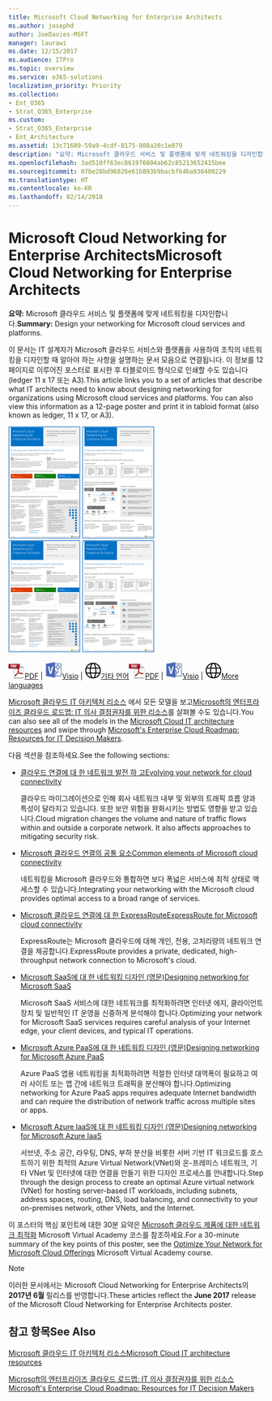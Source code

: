 ```yaml
---
title: Microsoft Cloud Networking for Enterprise Architects
ms.author: josephd
author: JoeDavies-MSFT
manager: laurawi
ms.date: 12/15/2017
ms.audience: ITPro
ms.topic: overview
ms.service: o365-solutions
localization_priority: Priority
ms.collection:
- Ent_O365
- Strat_O365_Enterprise
ms.custom:
- Strat_O365_Enterprise
- Ent_Architecture
ms.assetid: 13c71689-59a9-4cdf-8175-808a20c1e879
description: "요약: Microsoft 클라우드 서비스 및 플랫폼에 맞게 네트워킹을 디자인합니다."
ms.openlocfilehash: 3ad510ff63ec861976804ab62c85213652415bee
ms.sourcegitcommit: 07be28bd96826e61b893b9bacbf64ba936400229
ms.translationtype: HT
ms.contentlocale: ko-KR
ms.lasthandoff: 02/14/2018
---
```

# <a name="microsoft-cloud-networking-for-enterprise-architects"></a><span data-ttu-id="fe08a-103">Microsoft Cloud Networking for Enterprise Architects</span><span class="sxs-lookup"><span data-stu-id="fe08a-103">Microsoft Cloud Networking for Enterprise Architects</span></span>

 <span data-ttu-id="fe08a-104">**요약:** Microsoft 클라우드 서비스 및 플랫폼에 맞게 네트워킹을 디자인합니다.</span><span class="sxs-lookup"><span data-stu-id="fe08a-104">**Summary:** Design your networking for Microsoft cloud services and platforms.</span></span>
  
<span data-ttu-id="fe08a-p101">이 문서는 IT 설계자가 Microsoft 클라우드 서비스와 플랫폼을 사용하여 조직의 네트워킹을 디자인할 때 알아야 하는 사항을 설명하는 문서 모음으로 연결됩니다. 이 정보를 12페이지로 이루어진 포스터로 표시한 후 타블로이드 형식으로 인쇄할 수도 있습니다(ledger 11 x 17 또는 A3).</span><span class="sxs-lookup"><span data-stu-id="fe08a-p101">This article links you to a set of articles that describe what IT architects need to know about designing networking for organizations using Microsoft cloud services and platforms. You can also view this information as a 12-page poster and print it in tabloid format (also known as ledger, 11 x 17, or A3).</span></span>
  
<span data-ttu-id="fe08a-107">[![Microsoft 클라우드 네트워킹 모델의 축소판 이미지](images/95e8ab6a-b4d0-4836-acc1-b0b77ebf46e6.png)  
](https://go.microsoft.com/fwlink/p/?linkid=842073)</span><span class="sxs-lookup"><span data-stu-id="fe08a-107">[![Thumb image for Microsoft cloud networking model](images/95e8ab6a-b4d0-4836-acc1-b0b77ebf46e6.png)  
](https://go.microsoft.com/fwlink/p/?linkid=842073)</span></span>
  
<span data-ttu-id="fe08a-108">![PDF 파일](images/ITPro_Other_PDFicon.png)[PDF](https://go.microsoft.com/fwlink/p/?linkid=842073) | ![Visio 파일](images/ITPro_Other_VisioIcon.jpg)[Visio](https://go.microsoft.com/fwlink/p/?linkid=842074) | ![다른 언어 버전으로 페이지 보기](images/e16c992d-b0f8-48ae-bf44-db7a9fcaab9e.png)[기타 언어](https://www.microsoft.com/download/details.aspx?id=54425)</span><span class="sxs-lookup"><span data-stu-id="fe08a-108">![PDF file](images/ITPro_Other_PDFicon.png)[PDF](https://go.microsoft.com/fwlink/p/?linkid=842073) | ![Visio file](images/ITPro_Other_VisioIcon.jpg)[Visio](https://go.microsoft.com/fwlink/p/?linkid=842074) | ![See a page with versions in additional languages](images/e16c992d-b0f8-48ae-bf44-db7a9fcaab9e.png)[More languages](https://www.microsoft.com/download/details.aspx?id=54425)</span></span>
  
<span data-ttu-id="fe08a-109">[Microsoft 클라우드 IT 아키텍처 리소스](microsoft-cloud-it-architecture-resources.md) 에서 모든 모델을 보고[Microsoft의 엔터프라이즈 클라우드 로드맵: IT 의사 결정권자를 위한 리소스](https://aka.ms/cloudarchitecture)를 살펴볼 수도 있습니다.</span><span class="sxs-lookup"><span data-stu-id="fe08a-109">You can also see all of the models in the [Microsoft Cloud IT architecture resources](microsoft-cloud-it-architecture-resources.md) and swipe through [Microsoft's Enterprise Cloud Roadmap: Resources for IT Decision Makers](https://aka.ms/cloudarchitecture).</span></span>
  
<span data-ttu-id="fe08a-110">다음 섹션을 참조하세요.</span><span class="sxs-lookup"><span data-stu-id="fe08a-110">See the following sections:</span></span>
  
- [<span data-ttu-id="fe08a-111">클라우드 연결에 대 한 네트워크 발전 하 고</span><span class="sxs-lookup"><span data-stu-id="fe08a-111">Evolving your network for cloud connectivity</span></span>](evolving-your-network-for-cloud-connectivity.md)
    
    <span data-ttu-id="fe08a-p102">클라우드 마이그레이션으로 인해 회사 네트워크 내부 및 외부의 트래픽 흐름 양과 특성이 달라지고 있습니다. 또한 보안 위험을 완화시키는 방법도 영향을 받고 있습니다.</span><span class="sxs-lookup"><span data-stu-id="fe08a-p102">Cloud migration changes the volume and nature of traffic flows within and outside a corporate network. It also affects approaches to mitigating security risk.</span></span>
    
- [<span data-ttu-id="fe08a-114">Microsoft 클라우드 연결의 공통 요소</span><span class="sxs-lookup"><span data-stu-id="fe08a-114">Common elements of Microsoft cloud connectivity</span></span>](common-elements-of-microsoft-cloud-connectivity.md)
    
    <span data-ttu-id="fe08a-115">네트워킹을 Microsoft 클라우드와 통합하면 보다 폭넓은 서비스에 최적 상태로 액세스할 수 있습니다.</span><span class="sxs-lookup"><span data-stu-id="fe08a-115">Integrating your networking with the Microsoft cloud provides optimal access to a broad range of services.</span></span>
    
- [<span data-ttu-id="fe08a-116">Microsoft 클라우드 연결에 대 한 ExpressRoute</span><span class="sxs-lookup"><span data-stu-id="fe08a-116">ExpressRoute for Microsoft cloud connectivity</span></span>](expressroute-for-microsoft-cloud-connectivity.md)
    
    <span data-ttu-id="fe08a-117">ExpressRoute는 Microsoft 클라우드에 대해 개인, 전용, 고처리량의 네트워크 연결을 제공합니다.</span><span class="sxs-lookup"><span data-stu-id="fe08a-117">ExpressRoute provides a private, dedicated, high-throughput network connection to Microsoft's cloud.</span></span>
    
- [<span data-ttu-id="fe08a-118">Microsoft SaaS에 대 한 네트워킹 디자인 (영문)</span><span class="sxs-lookup"><span data-stu-id="fe08a-118">Designing networking for Microsoft SaaS</span></span>](designing-networking-for-microsoft-saas.md)
    
    <span data-ttu-id="fe08a-119">Microsoft SaaS 서비스에 대한 네트워크를 최적화하려면 인터넷 에지, 클라이언트 장치 및 일반적인 IT 운영을 신중하게 분석해야 합니다.</span><span class="sxs-lookup"><span data-stu-id="fe08a-119">Optimizing your network for Microsoft SaaS services requires careful analysis of your Internet edge, your client devices, and typical IT operations.</span></span>
    
- [<span data-ttu-id="fe08a-120">Microsoft Azure PaaS에 대 한 네트워킹 디자인 (영문)</span><span class="sxs-lookup"><span data-stu-id="fe08a-120">Designing networking for Microsoft Azure PaaS</span></span>](designing-networking-for-microsoft-azure-paas.md)
    
    <span data-ttu-id="fe08a-121">Azure PaaS 앱용 네트워킹을 최적화하려면 적절한 인터넷 대역폭이 필요하고 여러 사이트 또는 앱 간에 네트워크 트래픽을 분산해야 합니다.</span><span class="sxs-lookup"><span data-stu-id="fe08a-121">Optimizing networking for Azure PaaS apps requires adequate Internet bandwidth and can require the distribution of network traffic across multiple sites or apps.</span></span>
    
- [<span data-ttu-id="fe08a-122">Microsoft Azure IaaS에 대 한 네트워킹 디자인 (영문)</span><span class="sxs-lookup"><span data-stu-id="fe08a-122">Designing networking for Microsoft Azure IaaS</span></span>](designing-networking-for-microsoft-azure-iaas.md)
    
    <span data-ttu-id="fe08a-123">서브넷, 주소 공간, 라우팅, DNS, 부하 분산을 비롯한 서버 기반 IT 워크로드를 호스트하기 위한 최적의 Azure Virtual Network(VNet)와 온-프레미스 네트워크, 기타 VNet 및 인터넷에 대한 연결을 만들기 위한 디자인 프로세스를 안내합니다.</span><span class="sxs-lookup"><span data-stu-id="fe08a-123">Step through the design process to create an optimal Azure virtual network (VNet) for hosting server-based IT workloads, including subnets, address spaces, routing, DNS, load balancing, and connectivity to your on-premises network, other VNets, and the Internet.</span></span>
    
<span data-ttu-id="fe08a-124">이 포스터의 핵심 포인트에 대한 30분 요약은 [Microsoft 클라우드 제품에 대한 네트워크 최적화](https://mva.microsoft.com/ko-KR/training-courses/optimize-your-network-for-microsoft-cloud-offerings-17743) Microsoft Virtual Academy 코스를 참조하세요.</span><span class="sxs-lookup"><span data-stu-id="fe08a-124">For a 30-minute summary of the key points of this poster, see the [Optimize Your Network for Microsoft Cloud Offerings](https://mva.microsoft.com/ko-KR/training-courses/optimize-your-network-for-microsoft-cloud-offerings-17743) Microsoft Virtual Academy course.</span></span>
  
> [!NOTE]
> <span data-ttu-id="fe08a-125">이러한 문서에서는 Microsoft Cloud Networking for Enterprise Architects의 **2017년 6월** 릴리스를 반영합니다.</span><span class="sxs-lookup"><span data-stu-id="fe08a-125">These articles reflect the **June 2017** release of the Microsoft Cloud Networking for Enterprise Architects poster.</span></span>
  
## <a name="see-also"></a><span data-ttu-id="fe08a-126">참고 항목</span><span class="sxs-lookup"><span data-stu-id="fe08a-126">See Also</span></span>

[<span data-ttu-id="fe08a-127">Microsoft 클라우드 IT 아키텍처 리소스</span><span class="sxs-lookup"><span data-stu-id="fe08a-127">Microsoft Cloud IT architecture resources</span></span>](microsoft-cloud-it-architecture-resources.md)

[<span data-ttu-id="fe08a-128">Microsoft의 엔터프라이즈 클라우드 로드맵: IT 의사 결정권자를 위한 리소스</span><span class="sxs-lookup"><span data-stu-id="fe08a-128">Microsoft's Enterprise Cloud Roadmap: Resources for IT Decision Makers</span></span>](https://sway.com/FJ2xsyWtkJc2taRD)



